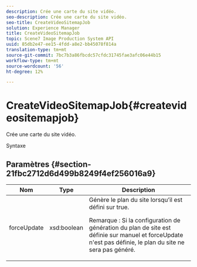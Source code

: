 ```yaml
---
description: Crée une carte du site vidéo.
seo-description: Crée une carte du site vidéo.
seo-title: CreateVideoSitemapJob
solution: Experience Manager
title: CreateVideoSitemapJob
topic: Scene7 Image Production System API
uuid: 85db2e47-ee15-4fdd-a8e2-bb45078f814a
translation-type: tm+mt
source-git-commit: 7bc7b3a86fbcdc57cfdc31745fae3afc06e44b15
workflow-type: tm+mt
source-wordcount: '56'
ht-degree: 12%

---
```



# CreateVideoSitemapJob{#createvideositemapjob}

Crée une carte du site vidéo.

Syntaxe

## Paramètres {#section-21fbc2712d6d499b8249f4ef256016a9}

<table id="table_7B459A9D55CE49A38D8A77CBD229033A"> 
 <thead> 
  <tr> 
   <th colname="col1" class="entry"> Nom </th> 
   <th colname="col2" class="entry"> Type </th> 
   <th colname="col3" class="entry"> Description </th> 
  </tr> 
 </thead>
 <tbody> 
  <tr> 
   <td colname="col1"> <span class="codeph"> <span class="varname"> forceUpdate</span> </span> </td> 
   <td colname="col2"> <span class="codeph"> xsd:boolean</span> </td> 
   <td colname="col3">Génère le plan du site lorsqu’il est défini sur <span class="codeph"> true</span>. <p><p>Remarque : Si la configuration de génération du plan de site est définie sur manuel et <span class="codeph"> forceUpdate</span> n'est pas définie, le plan du site ne sera pas généré. </p></p></td> 
  </tr> 
 </tbody> 
</table>

